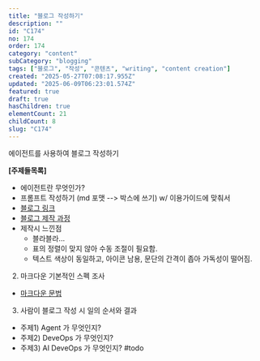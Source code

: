 ```yaml
---
title: "블로그 작성하기"
description: ""
id: "C174"
no: 174
order: 174
category: "content"
subCategory: "blogging"
tags: ["블로그", "작성", "콘텐츠", "writing", "content creation"]
created: "2025-05-27T07:08:17.955Z"
updated: "2025-06-09T06:23:01.574Z"
featured: true
draft: true
hasChildren: true
elementCount: 21
childCount: 8
slug: "C174"
---
```


에이전트를 사용하여 블로그 작성하기



**[주제들목록]**

- 에이전트란 무엇인가?
- 프롬프트 작성하기 (md 포맷 --> 박스에 쓰기) w/ 이용가이드에 맞춰서
- [블로그 링크](https://blog.naver.com/lemoncloud-io)
- [](https://box.eureka.codes/C175)[블로그 제작 과정](https://box.eureka.codes/C175)
- 제작시 느낀점
  - 블라블라...
  - 표의 정렬이 맞지 않아 수동 조절이 필요함.
  - 텍스트 색상이 동일하고, 아이콘 남용, 문단의 간격이 좁아 가독성이 떨어짐.


2. 마크다운 기본적인 스펙 조사

  - [마크다운 문법](https://box.eureka.codes/C184)


3. 사람이 블로그 작성 시 일의 순서와 결과

  - 주제1) Agent 가 무엇인지?
  - 주제2) DeveOps 가 무엇인지?
  - 주제3) AI DeveOps 가 무엇인지? #todo
